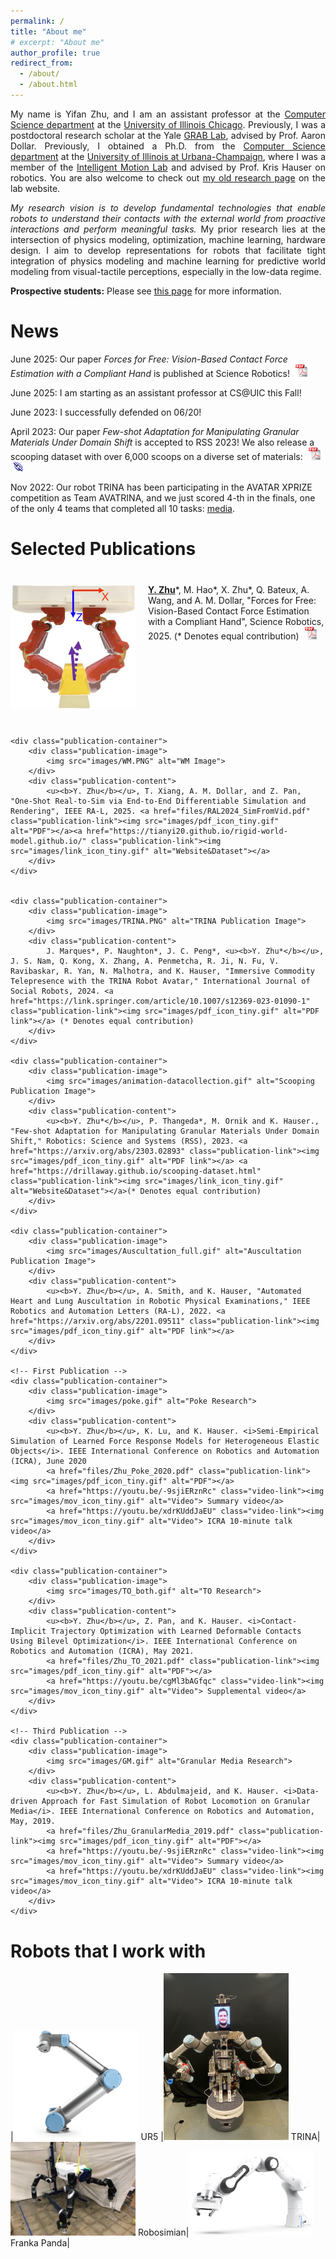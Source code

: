 ```yaml
---
permalink: /
title: "About me"
# excerpt: "About me"
author_profile: true
redirect_from: 
  - /about/
  - /about.html
---
```

<div style="text-align: justify;">
<p>
My name is Yifan Zhu, and I am an assistant professor at the <a href="https://cs.uic.edu/">Computer Science department</a> at the <a href="https://www.uic.edu/">University of Illinois Chicago</a>. Previously, I was a postdoctoral research scholar at the Yale <a href="https://www.eng.yale.edu/grablab/">GRAB Lab</a>, advised by Prof. Aaron Dollar. Previously, I obtained a Ph.D. from the <a href="https://cs.illinois.edu/">Computer Science department</a> at the <a href="https://illinois.edu/">University of Illinois at Urbana-Champaign</a>, where I was a member of the <a href="https://motion.cs.illinois.edu/">Intelligent Motion Lab</a> and advised by Prof. Kris Hauser on robotics. You are also welcome to check out <a href="https://motion.cs.illinois.edu/efficientlearning/index.html">my old research page</a> on the lab website.
</p>
<p>
<i>My research vision is to develop fundamental technologies that enable robots to understand their contacts with
the external world from proactive interactions and perform meaningful tasks.</i> My prior research lies at the intersection of physics modeling, optimization, machine learning, hardware design. I aim to develop representations for robots that facilitate tight integration of physics modeling and machine learning for predictive world modeling from visual-tactile perceptions, especially in the low-data regime. 
</p>
<p>
<strong>Prospective students:</strong> Please see <a href="/prospective/">this page</a> for more information.
</p>
</div>

<!-- I am planning to hire Ph.D. students with the earliest enrollment date of Spring 2026. If you are interested in working with me, please check my <a href="files/recruitment_statement.pdf">recruitment statement</a>. Thank you so much for your interest!  -->

<!-- There are two fronts of my research. On one hand, I work on data-driven modeling of deformable objects and planning robot motions in deformable environments. On the other front, I have been developing a nursing assistant robot called TRINA with my colleagues, and enabling it with both tele-operation and autonomous capabilities.  -->



News
======
June 2025: Our paper *Forces for Free: Vision-Based Contact Force Estimation with a Compliant Hand* is published at Science Robotics! <a href="https://www.science.org/doi/10.1126/scirobotics.adq5046" class="publication-link"><img src="images/pdf_icon_tiny.gif" alt="PDF"></a>

June 2025: I am starting as an assistant professor at CS@UIC this Fall! 

June 2023: I successfully defended on 06/20! 

April 2023: Our paper *Few-shot Adaptation for Manipulating Granular Materials Under Domain Shift* is accepted to RSS 2023! We also release a scooping dataset with over 6,000 scoops on a diverse set of materials: <a href="https://arxiv.org/abs/2303.02893" class="publication-link"><img src="images/pdf_icon_tiny.gif" alt="PDF link"></a> <a href="https://drillaway.github.io/scooping-dataset.html" class="publication-link"><img src="images/link_icon_tiny.gif" alt="Website&Dataset"></a>

Nov 2022: Our robot TRINA has been participating in the AVATAR XPRIZE competition as Team AVATRINA, and we just scored 4-th in the finals, one of the only 4 teams that completed all 10 tasks: [media](https://www.xprize.org/prizes/avatar/competing-teams).



<style>
.publications-section {
    margin: 40px 0;
}

.publication-container {
    display: flex;
    align-items: flex-start;
    gap: 20px;
    margin-bottom: 40px;
}

.publication-image {
    flex: 0 0 200px;
}

.publication-image img {
    width: 100%;
    height: auto;
    border-radius: 4px;
}

.publication-content {
    flex: 1;
}

.publication-title {
    font-style: italic;
    margin: 0;
}

.publication-venue {
    margin: 5px 0;
}

.publication-link {
    margin-left: 5px;
    text-decoration: none;
}

.video-link {
    margin-left: 5px;
    text-decoration: none;
    color: inherit;
}
</style>


<!-- <h1>Preprints</h1>
<div class="publications-section">
    <div class="publication-container">
        <div class="publication-image">
            <img src="images/jinhoo.PNG" alt="Jinhoo Project Image">
        </div>
        <div class="publication-content">
            J. Kim*, <u><b>Y. Zhu*</b></u>, and A. Dollar, "Tactile Probabilistic Contact Dynamics Estimation of Unknown Objects", 2024. <a href="files/ICRA2024_Kim_LocalDynActiveLearning.pdf" class="publication-link"><img src="images/pdf_icon_tiny.gif" alt="PDF"></a> (* Denotes equal contribution)
        </div>
    </div>
</div> -->




<h1>Selected Publications</h1>
<div class="publications-section">
    <div class="publication-container">
        <div class="publication-image">
            <img src="images/visionforce.jpg" alt="visionforce Image">
        </div>
        <div class="publication-content">
            <u><b>Y. Zhu</b></u>*, M. Hao*, X. Zhu*, Q. Bateux, A. Wang, and A. M. Dollar, "Forces for Free: Vision-Based Contact Force Estimation with a Compliant Hand", Science Robotics,  2025. (* Denotes equal contribution) <a href="https://www.science.org/doi/10.1126/scirobotics.adq5046" class="publication-link"><img src="images/pdf_icon_tiny.gif" alt="PDF"></a>
        </div>
    </div>

    

    <div class="publication-container">
        <div class="publication-image">
            <img src="images/WM.PNG" alt="WM Image">
        </div>
        <div class="publication-content">
            <u><b>Y. Zhu</b></u>, T. Xiang, A. M. Dollar, and Z. Pan, "One-Shot Real-to-Sim via End-to-End Differentiable Simulation and Rendering", IEEE RA-L, 2025. <a href="files/RAL2024_SimFromVid.pdf" class="publication-link"><img src="images/pdf_icon_tiny.gif" alt="PDF"></a><a href="https://tianyi20.github.io/rigid-world-model.github.io/" class="publication-link"><img src="images/link_icon_tiny.gif" alt="Website&Dataset"></a> 
        </div>
    </div>


    <div class="publication-container">
        <div class="publication-image">
            <img src="images/TRINA.PNG" alt="TRINA Publication Image">
        </div>
        <div class="publication-content">
            J. Marques*, P. Naughton*, J. C. Peng*, <u><b>Y. Zhu*</b></u>, J. S. Nam, Q. Kong, X. Zhang, A. Penmetcha, R. Ji, N. Fu, V. Ravibaskar, R. Yan, N. Malhotra, and K. Hauser, "Immersive Commodity Telepresence with the TRINA Robot Avatar," International Journal of Social Robots, 2024. <a href="https://link.springer.com/article/10.1007/s12369-023-01090-1" class="publication-link"><img src="images/pdf_icon_tiny.gif" alt="PDF link"></a> (* Denotes equal contribution)
        </div>
    </div>

    <div class="publication-container">
        <div class="publication-image">
            <img src="images/animation-datacollection.gif" alt="Scooping Publication Image">
        </div>
        <div class="publication-content">
            <u><b>Y. Zhu*</b></u>, P. Thangeda*, M. Ornik and K. Hauser., "Few-shot Adaptation for Manipulating Granular Materials Under Domain Shift," Robotics: Science and Systems (RSS), 2023. <a href="https://arxiv.org/abs/2303.02893" class="publication-link"><img src="images/pdf_icon_tiny.gif" alt="PDF link"></a> <a href="https://drillaway.github.io/scooping-dataset.html" class="publication-link"><img src="images/link_icon_tiny.gif" alt="Website&Dataset"></a>(* Denotes equal contribution)
        </div>
    </div>

    <div class="publication-container">
        <div class="publication-image">
            <img src="images/Auscultation_full.gif" alt="Auscultation Publication Image">
        </div>
        <div class="publication-content">
            <u><b>Y. Zhu</b></u>, A. Smith, and K. Hauser, "Automated Heart and Lung Auscultation in Robotic Physical Examinations," IEEE Robotics and Automation Letters (RA-L), 2022. <a href="https://arxiv.org/abs/2201.09511" class="publication-link"><img src="images/pdf_icon_tiny.gif" alt="PDF link"></a> 
        </div>
    </div>

    <!-- First Publication -->
    <div class="publication-container">
        <div class="publication-image">
            <img src="images/poke.gif" alt="Poke Research">
        </div>
        <div class="publication-content">
            <u><b>Y. Zhu</b></u>, K. Lu, and K. Hauser. <i>Semi-Empirical Simulation of Learned Force Response Models for Heterogeneous Elastic Objects</i>. IEEE International Conference on Robotics and Automation (ICRA), June 2020
            <a href="files/Zhu_Poke_2020.pdf" class="publication-link"><img src="images/pdf_icon_tiny.gif" alt="PDF"></a>
            <a href="https://youtu.be/-9sjiERznRc" class="video-link"><img src="images/mov_icon_tiny.gif" alt="Video"> Summary video</a>
            <a href="https://youtu.be/xdrKUddJaEU" class="video-link"><img src="images/mov_icon_tiny.gif" alt="Video"> ICRA 10-minute talk video</a>
        </div>
    </div>

    <div class="publication-container">
        <div class="publication-image">
            <img src="images/TO_both.gif" alt="TO Research">
        </div>
        <div class="publication-content">
            <u><b>Y. Zhu</b></u>, Z. Pan, and K. Hauser. <i>Contact-Implicit Trajectory Optimization with Learned Deformable Contacts Using Bilevel Optimization</i>. IEEE International Conference on Robotics and Automation (ICRA), May 2021.
            <a href="files/Zhu_TO_2021.pdf" class="publication-link"><img src="images/pdf_icon_tiny.gif" alt="PDF"></a>
            <a href="https://youtu.be/cgMl3bAGfqc" class="video-link"><img src="images/mov_icon_tiny.gif" alt="Video"> Supplemental video</a>
        </div>
    </div>

    <!-- Third Publication -->
    <div class="publication-container">
        <div class="publication-image">
            <img src="images/GM.gif" alt="Granular Media Research">
        </div>
        <div class="publication-content">
            <u><b>Y. Zhu</b></u>, L. Abdulmajeid, and K. Hauser. <i>Data-driven Approach for Fast Simulation of Robot Locomotion on Granular Media</i>. IEEE International Conference on Robotics and Automation, May, 2019.
            <a href="files/Zhu_GranularMedia_2019.pdf" class="publication-link"><img src="images/pdf_icon_tiny.gif" alt="PDF"></a>
            <a href="https://youtu.be/-9sjiERznRc" class="video-link"><img src="images/mov_icon_tiny.gif" alt="Video"> Summary video</a>
            <a href="https://youtu.be/xdrKUddJaEU" class="video-link"><img src="images/mov_icon_tiny.gif" alt="Video"> ICRA 10-minute talk video</a>
        </div>
    </div>
</div>


Robots that I work with
======

|<img src="images/ur5.png" alt="drawing" width="200" /> UR5 |<img src="images/TRINA.JPG" alt="drawing" width="200" /> TRINA|<img src="images/robosimian.jpg" alt="drawing" width="200" /> Robosimian|<img src="images/franka.jpg" alt="drawing" width="200" /> Franka Panda|

<!-- Google tag (gtag.js) -->
<script async src="https://www.googletagmanager.com/gtag/js?id=G-VK97Q9SJHP"></script>
<script>
  window.dataLayer = window.dataLayer || [];
  function gtag(){dataLayer.push(arguments);}
  gtag('js', new Date());

  gtag('config', 'G-VK97Q9SJHP');
</script>

<!-- 
This is the front page of a website that is powered by the [academicpages template](https://github.com/academicpages/academicpages.github.io) and hosted on GitHub pages. [GitHub pages](https://pages.github.com) is a free service in which websites are built and hosted from code and data stored in a GitHub repository, automatically updating when a new commit is made to the respository. This template was forked from the [Minimal Mistakes Jekyll Theme](https://mmistakes.github.io/minimal-mistakes/) created by Michael Rose, and then extended to support the kinds of content that academics have: publications, talks, teaching, a portfolio, blog posts, and a dynamically-generated CV. You can fork [this repository](https://github.com/academicpages/academicpages.github.io) right now, modify the configuration and markdown files, add your own PDFs and other content, and have your own site for free, with no ads! An older version of this template powers my own personal website at [stuartgeiger.com](http://stuartgeiger.com), which uses [this Github repository](https://github.com/staeiou/staeiou.github.io).

A data-driven personal website
======
Like many other Jekyll-based GitHub Pages templates, academicpages makes you separate the website's content from its form. The content & metadata of your website are in structured markdown files, while various other files constitute the theme, specifying how to transform that content & metadata into HTML pages. You keep these various markdown (.md), YAML (.yml), HTML, and CSS files in a public GitHub repository. Each time you commit and push an update to the repository, the [GitHub pages](https://pages.github.com/) service creates static HTML pages based on these files, which are hosted on GitHub's servers free of charge.

Many of the features of dynamic content management systems (like Wordpress) can be achieved in this fashion, using a fraction of the computational resources and with far less vulnerability to hacking and DDoSing. You can also modify the theme to your heart's content without touching the content of your site. If you get to a point where you've broken something in Jekyll/HTML/CSS beyond repair, your markdown files describing your talks, publications, etc. are safe. You can rollback the changes or even delete the repository and start over -- just be sure to save the markdown files! Finally, you can also write scripts that process the structured data on the site, such as [this one](https://github.com/academicpages/academicpages.github.io/blob/master/talkmap.ipynb) that analyzes metadata in pages about talks to display [a map of every location you've given a talk](https://academicpages.github.io/talkmap.html).

Getting started
======
1. Register a GitHub account if you don't have one and confirm your e-mail (required!)
1. Fork [this repository](https://github.com/academicpages/academicpages.github.io) by clicking the "fork" button in the top right. 
1. Go to the repository's settings (rightmost item in the tabs that start with "Code", should be below "Unwatch"). Rename the repository "[your GitHub username].github.io", which will also be your website's URL.
1. Set site-wide configuration and create content & metadata (see below -- also see [this set of diffs](http://archive.is/3TPas) showing what files were changed to set up [an example site](https://getorg-testacct.github.io) for a user with the username "getorg-testacct")
1. Upload any files (like PDFs, .zip files, etc.) to the files/ directory. They will appear at https://[your GitHub username].github.io/files/example.pdf.  
1. Check status by going to the repository settings, in the "GitHub pages" section

Site-wide configuration
------
The main configuration file for the site is in the base directory in [_config.yml](https://github.com/academicpages/academicpages.github.io/blob/master/_config.yml), which defines the content in the sidebars and other site-wide features. You will need to replace the default variables with ones about yourself and your site's github repository. The configuration file for the top menu is in [_data/navigation.yml](https://github.com/academicpages/academicpages.github.io/blob/master/_data/navigation.yml). For example, if you don't have a portfolio or blog posts, you can remove those items from that navigation.yml file to remove them from the header. 

Create content & metadata
------
For site content, there is one markdown file for each type of content, which are stored in directories like _publications, _talks, _posts, _teaching, or _pages. For example, each talk is a markdown file in the [_talks directory](https://github.com/academicpages/academicpages.github.io/tree/master/_talks). At the top of each markdown file is structured data in YAML about the talk, which the theme will parse to do lots of cool stuff. The same structured data about a talk is used to generate the list of talks on the [Talks page](https://academicpages.github.io/talks), each [individual page](https://academicpages.github.io/talks/2012-03-01-talk-1) for specific talks, the talks section for the [CV page](https://academicpages.github.io/cv), and the [map of places you've given a talk](https://academicpages.github.io/talkmap.html) (if you run this [python file](https://github.com/academicpages/academicpages.github.io/blob/master/talkmap.py) or [Jupyter notebook](https://github.com/academicpages/academicpages.github.io/blob/master/talkmap.ipynb), which creates the HTML for the map based on the contents of the _talks directory).

**Markdown generator**

I have also created [a set of Jupyter notebooks](https://github.com/academicpages/academicpages.github.io/tree/master/markdown_generator
) that converts a CSV containing structured data about talks or presentations into individual markdown files that will be properly formatted for the academicpages template. The sample CSVs in that directory are the ones I used to create my own personal website at stuartgeiger.com. My usual workflow is that I keep a spreadsheet of my publications and talks, then run the code in these notebooks to generate the markdown files, then commit and push them to the GitHub repository.

How to edit your site's GitHub repository
------
Many people use a git client to create files on their local computer and then push them to GitHub's servers. If you are not familiar with git, you can directly edit these configuration and markdown files directly in the github.com interface. Navigate to a file (like [this one](https://github.com/academicpages/academicpages.github.io/blob/master/_talks/2012-03-01-talk-1.md) and click the pencil icon in the top right of the content preview (to the right of the "Raw | Blame | History" buttons). You can delete a file by clicking the trashcan icon to the right of the pencil icon. You can also create new files or upload files by navigating to a directory and clicking the "Create new file" or "Upload files" buttons. 

Example: editing a markdown file for a talk
![Editing a markdown file for a talk](/images/editing-talk.png)

For more info
------
More info about configuring academicpages can be found in [the guide](https://academicpages.github.io/markdown/). The [guides for the Minimal Mistakes theme](https://mmistakes.github.io/minimal-mistakes/docs/configuration/) (which this theme was forked from) might also be helpful. -->

